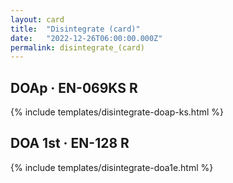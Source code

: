 ```yaml
---
layout: card
title:  "Disintegrate (card)"
date:   "2022-12-26T06:00:00.000Z"
permalink: disintegrate_(card)
---
```


## DOAp &middot; EN-069KS R

{% include templates/disintegrate-doap-ks.html %}


## DOA 1st &middot; EN-128 R

{% include templates/disintegrate-doa1e.html %}
